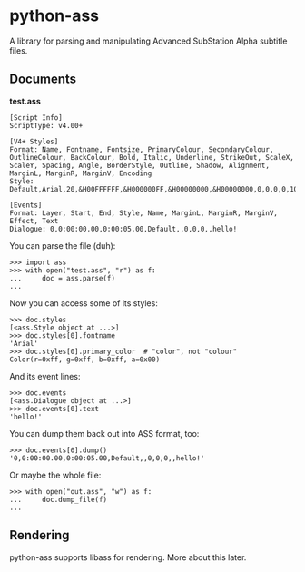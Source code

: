 # python-ass

A library for parsing and manipulating Advanced SubStation Alpha subtitle
files.

## Documents

**test.ass**

    [Script Info]
    ScriptType: v4.00+

    [V4+ Styles]
    Format: Name, Fontname, Fontsize, PrimaryColour, SecondaryColour, OutlineColour, BackColour, Bold, Italic, Underline, StrikeOut, ScaleX, ScaleY, Spacing, Angle, BorderStyle, Outline, Shadow, Alignment, MarginL, MarginR, MarginV, Encoding
    Style: Default,Arial,20,&H00FFFFFF,&H000000FF,&H00000000,&H00000000,0,0,0,0,100,100,0,0,1,2,2,2,10,10,10,1

    [Events]
    Format: Layer, Start, End, Style, Name, MarginL, MarginR, MarginV, Effect, Text
    Dialogue: 0,0:00:00.00,0:00:05.00,Default,,0,0,0,,hello!

You can parse the file (duh):

    >>> import ass
    >>> with open("test.ass", "r") as f:
    ...     doc = ass.parse(f)
    ...

Now you can access some of its styles:

    >>> doc.styles
    [<ass.Style object at ...>]
    >>> doc.styles[0].fontname
    'Arial'
    >>> doc.styles[0].primary_color  # "color", not "colour"
    Color(r=0xff, g=0xff, b=0xff, a=0x00)

And its event lines:

    >>> doc.events
    [<ass.Dialogue object at ...>]
    >>> doc.events[0].text
    'hello!'

You can dump them back out into ASS format, too:

    >>> doc.events[0].dump()
    '0,0:00:00.00,0:00:05.00,Default,,0,0,0,,hello!'

Or maybe the whole file:

    >>> with open("out.ass", "w") as f:
    ...     doc.dump_file(f)
    ...

## Rendering

python-ass supports libass for rendering. More about this later.
